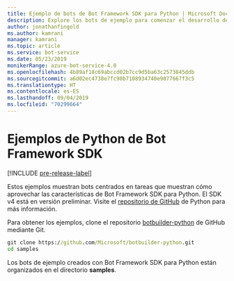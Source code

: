 ```yaml
---
title: Ejemplo de bots de Bot Framework SDK para Python | Microsoft Docs
description: Explore los bots de ejemplo para comenzar el desarrollo de bots con Bot Framework SDK para Python.
author: jonathanfingold
ms.author: kamrani
manager: kamrani
ms.topic: article
ms.service: bot-service
ms.date: 05/23/2019
monikerRange: azure-bot-service-4.0
ms.openlocfilehash: 4b89af18c69abccd02b7cc9d5ba63c2573845ddb
ms.sourcegitcommit: a6d02ec4738e7fc90b7108934740e9077667f3c5
ms.translationtype: HT
ms.contentlocale: es-ES
ms.lasthandoff: 09/04/2019
ms.locfileid: "70299664"
---
```

# <a name="python-samples-for-bot-framework-sdk"></a>Ejemplos de Python de Bot Framework SDK
[!INCLUDE [pre-release-label](../includes/pre-release-label.md)]

Estos ejemplos muestran bots centrados en tareas que muestran cómo aprovechar las características de Bot Framework SDK para Python. El SDK v4 está en versión preliminar. Visite el [repositorio de GitHub](https://github.com/Microsoft/botbuilder-python) de Python para más información. 

Para obtener los ejemplos, clone el repositorio [botbuilder-python](https://github.com/Microsoft/botbuilder-python) de GitHub mediante Git.

```cmd
git clone https://github.com/Microsoft/botbuilder-python.git
cd samples
```
Los bots de ejemplo creados con Bot Framework SDK para Python están organizados en el directorio **samples**.
